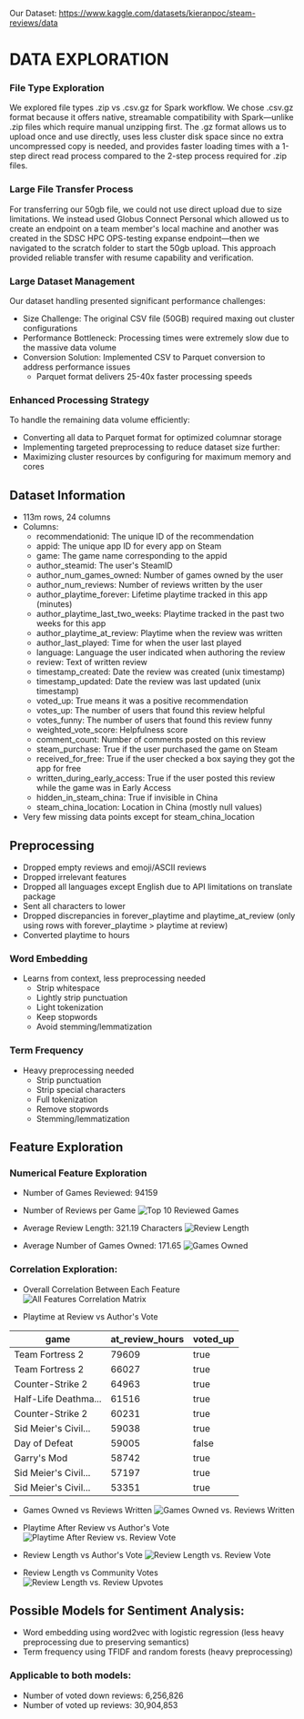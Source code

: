 Our Dataset: https://www.kaggle.com/datasets/kieranpoc/steam-reviews/data

# DATA EXPLORATION

### File Type Exploration

We explored file types .zip vs .csv.gz for Spark workflow. We chose .csv.gz format because it offers native, streamable compatibility with Spark—unlike .zip files which require manual unzipping first. The .gz format allows us to upload once and use directly, uses less cluster disk space since no extra uncompressed copy is needed, and provides faster loading times with a 1-step direct read process compared to the 2-step process required for .zip files.

### Large File Transfer Process

For transferring our 50gb file, we could not use direct upload due to size limitations. We instead used Globus Connect Personal which allowed us to create an endpoint on a team member's local machine and another was created in the SDSC HPC OPS-testing expanse endpoint—then we navigated to the scratch folder to start the 50gb upload. This approach provided reliable transfer with resume capability and verification.

### Large Dataset Management

Our dataset handling presented significant performance challenges:
- Size Challenge: The original CSV file (50GB) required maxing out cluster configurations
- Performance Bottleneck: Processing times were extremely slow due to the massive data volume
- Conversion Solution: Implemented CSV to Parquet conversion to address performance issues
  - Parquet format delivers 25-40x faster processing speeds

### Enhanced Processing Strategy
To handle the remaining data volume efficiently:
- Converting all data to Parquet format for optimized columnar storage
- Implementing targeted preprocessing to reduce dataset size further:
- Maximizing cluster resources by configuring for maximum memory and cores

## Dataset Information
- 113m rows, 24 columns
- Columns:
  - recommendationid: The unique ID of the recommendation
  - appid: The unique app ID for every app on Steam
  - game: The game name corresponding to the appid
  - author_steamid: The user's SteamID
  - author_num_games_owned: Number of games owned by the user
  - author_num_reviews: Number of reviews written by the user
  - author_playtime_forever: Lifetime playtime tracked in this app (minutes)
  - author_playtime_last_two_weeks: Playtime tracked in the past two weeks for this app
  - author_playtime_at_review: Playtime when the review was written
  - author_last_played: Time for when the user last played
  - language: Language the user indicated when authoring the review
  - review: Text of written review
  - timestamp_created: Date the review was created (unix timestamp)
  - timestamp_updated: Date the review was last updated (unix timestamp)
  - voted_up: True means it was a positive recommendation
  - votes_up: The number of users that found this review helpful
  - votes_funny: The number of users that found this review funny
  - weighted_vote_score: Helpfulness score
  - comment_count: Number of comments posted on this review
  - steam_purchase: True if the user purchased the game on Steam
  - received_for_free: True if the user checked a box saying they got the app for free
  - written_during_early_access: True if the user posted this review while the game was in Early Access
  - hidden_in_steam_china: True if invisible in China
  - steam_china_location: Location in China (mostly null values)
- Very few missing data points except for steam_china_location

## **Preprocessing**
- Dropped empty reviews and emoji/ASCII reviews
- Dropped irrelevant features
- Dropped all languages except English due to API limitations on translate package
- Sent all characters to lower
- Dropped discrepancies in forever_playtime and playtime_at_review (only using rows with forever_playtime > playtime at review)
- Converted playtime to hours

### Word Embedding
- Learns from context, less preprocessing needed
  - Strip whitespace
  - Lightly strip punctuation
  - Light tokenization
  - Keep stopwords
  - Avoid stemming/lemmatization
    
### Term Frequency
- Heavy preprocessing needed
  - Strip punctuation
  - Strip special characters
  - Full tokenization
  - Remove stopwords
  - Stemming/lemmatization
    
## **Feature Exploration**

### Numerical Feature Exploration
- Number of Games Reviewed: 94159
  
- Number of Reviews per Game
  ![Top 10 Reviewed Games](https://github.com/user-attachments/assets/c24b6192-fbcd-4943-bbdb-a2b726df686a)
    
- Average Review Length: 321.19 Characters
  ![Review Length](https://github.com/user-attachments/assets/5c523eeb-0f21-4d0a-a409-a0db9561f1a5)

- Average Number of Games Owned: 171.65
  ![Games Owned](https://github.com/user-attachments/assets/5e0bdd5d-06c2-4742-9fd6-6872d0752895)

### Correlation Exploration:
- Overall Correlation Between Each Feature
  ![All Features Correlation Matrix](https://github.com/user-attachments/assets/d97fafad-d89f-4547-910e-cf38533df97b)

- Playtime at Review vs Author's Vote

|                game|at_review_hours|voted_up|
|--------------------|---------------|--------|
|     Team Fortress 2|          79609|    true|
|     Team Fortress 2|          66027|    true|
|    Counter-Strike 2|          64963|    true|
|Half-Life Deathma...|          61516|    true|
|    Counter-Strike 2|          60231|    true|
|Sid Meier's Civil...|          59038|    true|
|       Day of Defeat|          59005|   false|
|         Garry's Mod|          58742|    true|
|Sid Meier's Civil...|          57197|    true|
|Sid Meier's Civil...|          53351|    true|

- Games Owned vs Reviews Written
  ![Games Owned vs. Reviews Written](https://github.com/user-attachments/assets/d41c6d10-df4f-4162-8d3a-47ec809bdb22)

- Playtime After Review vs Author's Vote
  ![Playtime After Review vs. Review Vote](https://github.com/user-attachments/assets/efa0566f-f7b8-4232-9ae8-0b78cc777c97)

  
- Review Length vs Author's Vote
  ![Review Length vs. Review Vote](https://github.com/user-attachments/assets/21fd2432-2479-454e-8216-4e41cf4b30b3)

- Review Length vs Community Votes
  ![Review Length vs. Review Upvotes](https://github.com/user-attachments/assets/a58754d8-05b2-4c50-b258-51fb2a6cc630)



## **Possible Models for Sentiment Analysis:**
- Word embedding using word2vec with logistic regression (less heavy preprocessing due to preserving semantics)
- Term frequency using TFIDF and random forests (heavy preprocessing)

### Applicable to both models:
- Number of voted down reviews: 6,256,826
- Number of voted up reviews: 30,904,853
